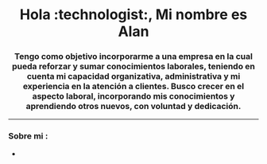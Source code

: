 <div id="header" align="center">
  <h1 align="center">Hola :technologist:, Mi nombre es Alan</h1>
  <h3 align="center">Tengo como objetivo incorporarme a una empresa en la cual pueda reforzar y sumar conocimientos laborales, teniendo en cuenta mi capacidad organizativa, administrativa y mi experiencia en la atención a clientes. Busco crecer en el aspecto laboral, incorporando mis conocimientos y aprendiendo otros nuevos, con voluntad y dedicación.
  </h3>
</div>

---

### Sobre mi :

-
